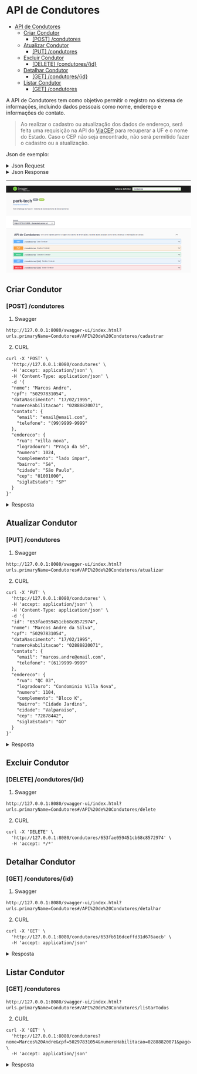 # API de Condutores

- [API de Condutores](#api-de-condutores)
  - [Criar Condutor](#criar-condutor)
    - [\[POST\] /condutores](#post-condutores)
  - [Atualizar Condutor](#atualizar-condutor)
    - [\[PUT\] /condutores](#put-condutores)
  - [Excluir Condutor](#excluir-condutor)
    - [\[DELETE\] /condutores/{id}](#delete-condutoresid)
  - [Detalhar Condutor](#detalhar-condutor)
    - [\[GET\] /condutores/{id}](#get-condutoresid)
  - [Listar Condutor](#listar-condutor)
    - [\[GET\] /condutores](#get-condutores)

A API de Condutores tem como objetivo permitir o registro no sistema de informações, incluindo dados pessoais como nome,
endereço e informações de contato.

> Ao realizar o cadastro ou atualização dos dados de endereço, será feita uma requisição na API
> do  [ViaCEP](https://viacep.com.br/) para recuperar a UF e o nome do Estado. Caso o CEP não seja encontrado, não será
> permitido fazer o cadastro ou a atualização.

Json de exemplo:
<details>

<summary>Json Request </summary>

```json
{
  "nome": "Marcos Andre",
  "cpf": "50297831054",
  "dataNascimento": "17/02/1995",
  "numeroHabilitacao": "02888820071",
  "contato": {
    "email": "email@email.com",
    "telefone": "(99)9999-9999"
  },
  "endereco": {
    "rua": "villa nova",
    "logradouro": "Praça da Sé",
    "numero": 1024,
    "complemento": "lado ímpar",
    "bairro": "Sé",
    "cidade": "São Paulo",
    "cep": "01001000",
    "siglaEstado": "SP"
  }
}
```

</details>

<details>

<summary>Json Response </summary>

```json
{
  "id": "653fae059451cb68c8572974",
  "nome": "Marcos Andre",
  "cpf": "50297831054",
  "dataNascimento": "17/02/1995",
  "numeroHabilitacao": "02888820071",
  "contato": {
    "email": "email@email.com",
    "telefone": "(99)9999-9999"
  },
  "endereco": {
    "rua": "villa nova",
    "logradouro": "Praça da Sé",
    "numero": 1024,
    "complemento": "lado ímpar",
    "bairro": "Sé",
    "cidade": "São Paulo",
    "cep": "01001000",
    "uf": "SP"
  }
}
```

</details>

<hr>


![](/doc/img/api-condutores-swagger.PNG)

## Criar Condutor

### [POST] /condutores

1. Swagger

```shell
http://127.0.0.1:8080/swagger-ui/index.html?urls.primaryName=Condutores#/API%20de%20Condutores/cadastrar
```

2. CURL

```shell
curl -X 'POST' \
  'http://127.0.0.1:8080/condutores' \
  -H 'accept: application/json' \
  -H 'Content-Type: application/json' \
  -d '{
  "nome": "Marcos Andre",
  "cpf": "50297831054",
  "dataNascimento": "17/02/1995",
  "numeroHabilitacao": "02888820071",
  "contato": {
    "email": "email@email.com",
    "telefone": "(99)9999-9999"
  },
  "endereco": {
    "rua": "villa nova",
    "logradouro": "Praça da Sé",
    "numero": 1024,
    "complemento": "lado ímpar",
    "bairro": "Sé",
    "cidade": "São Paulo",
    "cep": "01001000",
    "siglaEstado": "SP"
  }
}'
```

<details>

<summary>Resposta</summary>

```json
{
  "id": "653fae059451cb68c8572974",
  "nome": "Marcos Andre",
  "cpf": "50297831054",
  "dataNascimento": "17/02/1995",
  "numeroHabilitacao": "02888820071",
  "contato": {
    "email": "email@email.com",
    "telefone": "(99)9999-9999"
  },
  "endereco": {
    "rua": "villa nova",
    "logradouro": "Praça da Sé",
    "numero": 1024,
    "complemento": "lado ímpar",
    "bairro": "Sé",
    "cidade": "São Paulo",
    "cep": "01001000",
    "uf": "SP"
  }
}
```

</details>

## Atualizar Condutor

### [PUT] /condutores

1. Swagger

```shell
http://127.0.0.1:8080/swagger-ui/index.html?urls.primaryName=Condutores#/API%20de%20Condutores/atualizar
```

2. CURL

```shell
curl -X 'PUT' \
  'http://127.0.0.1:8080/condutores' \
  -H 'accept: application/json' \
  -H 'Content-Type: application/json' \
  -d '{
  "id": "653fae059451cb68c8572974",
  "nome": "Marcos Andre da Silva",
  "cpf": "50297831054",
  "dataNascimento": "17/02/1995",
  "numeroHabilitacao": "02888820071",
  "contato": {
    "email": "marcos.andre@email.com",
    "telefone": "(61)9999-9999"
  },
  "endereco": {
    "rua": "QC 03",
    "logradouro": "Condominio Villa Nova",
    "numero": 1104,
    "complemento": "Bloco K",
    "bairro": "Cidade Jardins",
    "cidade": "Valparaiso",
    "cep": "72878442",
    "siglaEstado": "GO"
  }
}'
```

<details>

<summary>Resposta</summary>

```json
{
  "id": "653fae059451cb68c8572974",
  "nome": "Marcos Andre da Silva",
  "cpf": "50297831054",
  "dataNascimento": "17/02/1995",
  "numeroHabilitacao": "02888820071",
  "contato": {
    "email": "marcos.andre@email.com",
    "telefone": "(61)9999-9999"
  },
  "endereco": {
    "rua": "QC 03",
    "logradouro": "Condominio Villa Nova",
    "numero": 1104,
    "complemento": "Bloco K",
    "bairro": "Cidade Jardins",
    "cidade": "Valparaíso de Goiás",
    "cep": "72878442",
    "uf": "GO"
  }
}
```

</details>

## Excluir Condutor

### [DELETE] /condutores/{id}

1. Swagger

```shell
http://127.0.0.1:8080/swagger-ui/index.html?urls.primaryName=Condutores#/API%20de%20Condutores/delete
```

2. CURL

```shell
curl -X 'DELETE' \
  'http://127.0.0.1:8080/condutores/653fae059451cb68c8572974' \
  -H 'accept: */*'
```

## Detalhar Condutor

### [GET] /condutores/{id}

1. Swagger

```shell
http://127.0.0.1:8080/swagger-ui/index.html?urls.primaryName=Condutores#/API%20de%20Condutores/detalhar
```

2. CURL

```shell
curl -X 'GET' \
  'http://127.0.0.1:8080/condutores/653fb516dceffd31d676aecb' \
  -H 'accept: application/json'
```

<details>
    <summary>Resposta</summary>

  ```json
{
  "id": "653fae059451cb68c8572974",
  "nome": "Marcos Andre",
  "cpf": "50297831054",
  "dataNascimento": "17/02/1995",
  "numeroHabilitacao": "02888820071",
  "contato": {
    "email": "email@email.com",
    "telefone": "(99)9999-9999"
  },
  "endereco": {
    "rua": "villa nova",
    "logradouro": "Praça da Sé",
    "numero": 1024,
    "complemento": "lado ímpar",
    "bairro": "Sé",
    "cidade": "São Paulo",
    "cep": "01001000",
    "uf": "SP"
  }
}
  ```

</details>

## Listar Condutor

### [GET] /condutores

```shell
http://127.0.0.1:8080/swagger-ui/index.html?urls.primaryName=Condutores#/API%20de%20Condutores/listarTodos
```

2. CURL

```shell
curl -X 'GET' \
  'http://127.0.0.1:8080/condutores?nome=Marcos%20Andre&cpf=50297831054&numeroHabilitacao=02888820071&page=0&size=20' \
  -H 'accept: application/json'
 ```

<details>
    <summary>Resposta</summary>

  ```json
{
  "content": [
    {
      "id": "653fb516dceffd31d676aecb",
      "nome": "Marcos Andre",
      "cpf": "50297831054",
      "dataNascimento": "17/02/1995",
      "numeroHabilitacao": "02888820071",
      "contato": {
        "email": "email@email.com",
        "telefone": "(99)9999-9999"
      },
      "endereco": {
        "rua": "villa nova",
        "logradouro": "Praça da Sé",
        "numero": 1024,
        "complemento": "lado ímpar",
        "bairro": "Sé",
        "cidade": "São Paulo",
        "cep": "01001000",
        "uf": "SP"
      }
    }
  ],
  "pageable": {
    "pageNumber": 0,
    "pageSize": 20,
    "sort": [],
    "offset": 0,
    "paged": true,
    "unpaged": false
  },
  "last": true,
  "totalElements": 1,
  "totalPages": 1,
  "size": 20,
  "number": 0,
  "sort": [],
  "first": true,
  "numberOfElements": 1,
  "empty": false
}
  ```

</details>